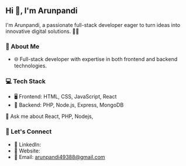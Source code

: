 ## Hi 👋, I'm Arunpandi

I'm Arunpandi, a passionate full-stack developer eager to turn ideas into innovative digital solutions. 👨‍💻

### 🚀 About Me
- 🌐 Full-stack developer with expertise in both frontend and backend technologies.

### 💻 Tech Stack
- 🖥️ Frontend: HTML, CSS, JavaScript, React
- 📡 Backend: PHP, Node.js, Express, MongoDB

💬 Ask me about React, PHP, Nodejs, 

### 🤝 Let's Connect
- 🔗 LinkedIn: [](http://www.linkedin.com/in/arun57)
- 🔗 Website:[](https://white-bee.000webhostapp.com/)
- 📧 Email: arunpandi49388@gmail.com

<!---
Arunmohan8870/Arunmohan8870 is a ✨ special ✨ repository because its `README.md` (this file) appears on your GitHub profile.
You can click the Preview link to take a look at your changes.
--->

